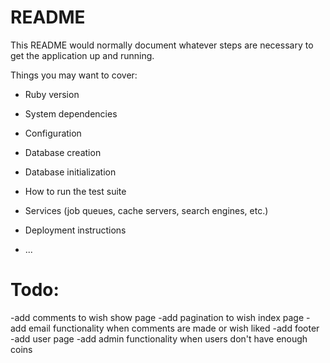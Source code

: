 # README

This README would normally document whatever steps are necessary to get the
application up and running.

Things you may want to cover:

* Ruby version

* System dependencies

* Configuration

* Database creation

* Database initialization

* How to run the test suite

* Services (job queues, cache servers, search engines, etc.)

* Deployment instructions

* ...

# Todo:
-add comments to wish show page
-add pagination to wish index page
-add email functionality when comments are made or wish liked
-add footer
-add user page
-add admin functionality when users don't have enough coins